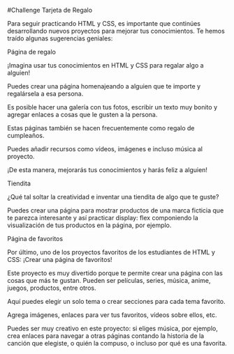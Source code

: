 #Challenge Tarjeta de Regalo 

Para seguir practicando HTML y CSS, es importante que continúes desarrollando nuevos proyectos para mejorar tus conocimientos. Te hemos traído algunas sugerencias geniales:

Página de regalo

¡Imagina usar tus conocimientos en HTML y CSS para regalar algo a alguien!

Puedes crear una página homenajeando a alguien que te importe y regalársela a esa persona.

Es posible hacer una galería con tus fotos, escribir un texto muy bonito y agregar enlaces a cosas que le gusten a la persona.

Estas páginas también se hacen frecuentemente como regalo de cumpleaños.

Puedes añadir recursos como vídeos, imágenes e incluso música al proyecto.

¡De esta manera, mejorarás tus conocimientos y harás feliz a alguien!

Tiendita

¿Qué tal soltar la creatividad e inventar una tiendita de algo que te guste?

Puedes crear una página para mostrar productos de una marca ficticia que te parezca interesante y así practicar display: flex componiendo la visualización de tus productos en la página, por ejemplo.

Página de favoritos

Por último, uno de los proyectos favoritos de los estudiantes de HTML y CSS: ¡Crear una página de favoritos!

Este proyecto es muy divertido porque te permite crear una página con las cosas que más te gustan. Pueden ser películas, series, música, anime, juegos, productos, entre otros.

Aquí puedes elegir un solo tema o crear secciones para cada tema favorito.

Agrega imágenes, enlaces para ver tus favoritos, vídeos sobre ellos, etc.

Puedes ser muy creativo en este proyecto: si eliges música, por ejemplo, crea enlaces para navegar a otras páginas contando la historia de la canción que elegiste, o quién la compuso, o incluso por qué es una favorita.